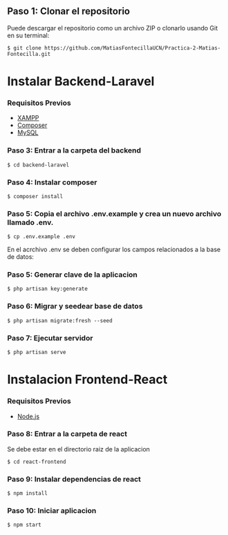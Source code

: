 ## Paso 1: Clonar el repositorio ##
Puede descargar el repositorio como un archivo ZIP o clonarlo usando Git en su terminal:

```+
$ git clone https://github.com/MatiasFontecillaUCN/Practica-2-Matias-Fontecilla.git
```


# Instalar Backend-Laravel #

### Requisitos Previos ###

* [XAMPP](https://www.apachefriends.org/index.html)
* [Composer](https://getcomposer.org)
* [MySQL](https://dev.mysql.com/downloads/mysql/)
  
### Paso 3: Entrar a la carpeta del backend ###
```+
$ cd backend-laravel
```

### Paso 4: Instalar composer ###
```+
$ composer install
```
### Paso 5: Copia el archivo .env.example y crea un nuevo archivo llamado .env. ###
```+
$ cp .env.example .env
```
En el acrchivo .env se deben configurar los campos relacionados a la base de datos:

### Paso 5: Generar clave de la aplicacion ###
```+
$ php artisan key:generate
```
### Paso 6: Migrar y seedear base de datos ###

```+
$ php artisan migrate:fresh --seed
```
### Paso 7: Ejecutar servidor ###
```+
$ php artisan serve
```
# Instalacion Frontend-React

### Requisitos Previos ###

* [Node.js](https://nodejs.org/en)
### Paso 8: Entrar a la carpeta de react ###
Se debe estar en el directorio raiz de la aplicacion
```+
$ cd react-frontend
```
### Paso 9: Instalar dependencias de react ###
```+
$ npm install
```
### Paso 10: Iniciar aplicacion ###
```+
$ npm start
```
